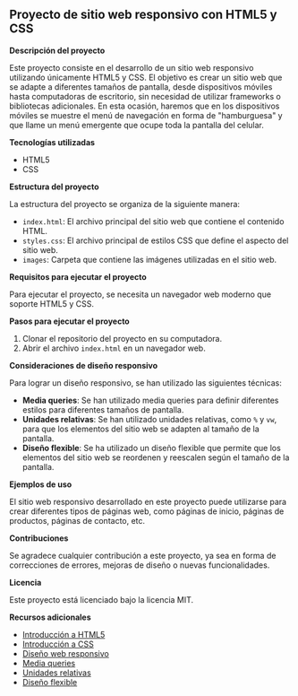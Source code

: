 ## Proyecto de sitio web responsivo con HTML5 y CSS

**Descripción del proyecto**

Este proyecto consiste en el desarrollo de un sitio web responsivo utilizando únicamente HTML5 y CSS. El objetivo es crear un sitio web que se adapte a diferentes tamaños de pantalla, desde dispositivos móviles hasta computadoras de escritorio, sin necesidad de utilizar frameworks o bibliotecas adicionales.
En esta ocasión, haremos que en los dispositivos móviles se muestre el menú de navegación en forma de "hamburguesa" y que llame un menú emergente que ocupe toda la pantalla del celular.

**Tecnologías utilizadas**

* HTML5
* CSS

**Estructura del proyecto**

La estructura del proyecto se organiza de la siguiente manera:

* `index.html`: El archivo principal del sitio web que contiene el contenido HTML.
* `styles.css`: El archivo principal de estilos CSS que define el aspecto del sitio web.
* `images`: Carpeta que contiene las imágenes utilizadas en el sitio web.

**Requisitos para ejecutar el proyecto**

Para ejecutar el proyecto, se necesita un navegador web moderno que soporte HTML5 y CSS.

**Pasos para ejecutar el proyecto**

1. Clonar el repositorio del proyecto en su computadora.
2. Abrir el archivo `index.html` en un navegador web.

**Consideraciones de diseño responsivo**

Para lograr un diseño responsivo, se han utilizado las siguientes técnicas:

* **Media queries**: Se han utilizado media queries para definir diferentes estilos para diferentes tamaños de pantalla.
* **Unidades relativas**: Se han utilizado unidades relativas, como `%` y `vw`, para que los elementos del sitio web se adapten al tamaño de la pantalla.
* **Diseño flexible**: Se ha utilizado un diseño flexible que permite que los elementos del sitio web se reordenen y reescalen según el tamaño de la pantalla.

**Ejemplos de uso**

El sitio web responsivo desarrollado en este proyecto puede utilizarse para crear diferentes tipos de páginas web, como páginas de inicio, páginas de productos, páginas de contacto, etc.

**Contribuciones**

Se agradece cualquier contribución a este proyecto, ya sea en forma de correcciones de errores, mejoras de diseño o nuevas funcionalidades.

**Licencia**

Este proyecto está licenciado bajo la licencia MIT.

**Recursos adicionales**

* [Introducción a HTML5](https://developer.mozilla.org/es/docs/Web/HTML)
* [Introducción a CSS](https://developer.mozilla.org/es/docs/Web/CSS)
* [Diseño web responsivo](https://blog.hubspot.es/website/diseno-responsive)
* [Media queries](https://developer.mozilla.org/es/docs/Web/CSS/Media_queries)
* [Unidades relativas](https://lenguajecss.com/css/unidades-css/relativas/)
* [Diseño flexible](https://developer.mozilla.org/es/docs/Web/CSS/CSS_flexible_box_layout)
